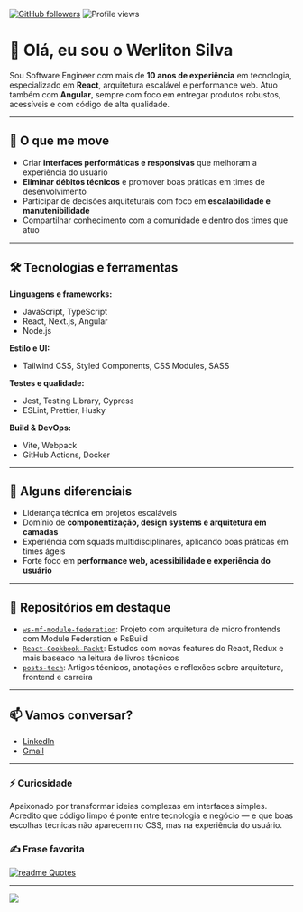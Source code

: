 [![GitHub followers](https://img.shields.io/github/followers/werliton.svg?style=social&label=Follow&maxAge=2592000)](https://github.com/werliton?tab=followers) ![Profile views](https://komarev.com/ghpvc/?username=werliton&label=Profile%20views&color=0e75b6&style=flat-square)


# 👋 Olá, eu sou o Werliton Silva

Sou Software Engineer com mais de **10 anos de experiência** em tecnologia, especializado em **React**, arquitetura escalável e performance web. Atuo também com **Angular**, sempre com foco em entregar produtos robustos, acessíveis e com código de alta qualidade.

---

## 🚀 O que me move

- Criar **interfaces performáticas e responsivas** que melhoram a experiência do usuário
- **Eliminar débitos técnicos** e promover boas práticas em times de desenvolvimento
- Participar de decisões arquiteturais com foco em **escalabilidade e manutenibilidade**
- Compartilhar conhecimento com a comunidade e dentro dos times que atuo

---

## 🛠️ Tecnologias e ferramentas

**Linguagens e frameworks:**
- JavaScript, TypeScript
- React, Next.js, Angular
- Node.js

**Estilo e UI:**
- Tailwind CSS, Styled Components, CSS Modules, SASS

**Testes e qualidade:**
- Jest, Testing Library, Cypress
- ESLint, Prettier, Husky

**Build & DevOps:**
- Vite, Webpack
- GitHub Actions, Docker

---

## 🧠 Alguns diferenciais

- Liderança técnica em projetos escaláveis
- Domínio de **componentização, design systems e arquitetura em camadas**
- Experiência com squads multidisciplinares, aplicando boas práticas em times ágeis
- Forte foco em **performance web, acessibilidade e experiência do usuário**

---

## 📂 Repositórios em destaque

- [`ws-mf-module-federation`](https://github.com/werliton/ws-mf-module-federation): Projeto com arquitetura de micro frontends com Module Federation e RsBuild
- [`React-Cookbook-Packt`](https://github.com/werliton/React-Cookbook-Packt): Estudos com novas features do React, Redux e mais baseado na leitura de livros técnicos
- [`posts-tech`](https://www.linkedin.com/in/werliton-silva): Artigos técnicos, anotações e reflexões sobre arquitetura, frontend e carreira

---

## 📫 Vamos conversar?

- [LinkedIn](https://www.linkedin.com/in/werliton-silva/)
- [Gmail](mailto:werlitoncarlos@gmail.com)

---

### ⚡ Curiosidade

Apaixonado por transformar ideias complexas em interfaces simples. Acredito que código limpo é ponte entre tecnologia e negócio — e que boas escolhas técnicas não aparecem no CSS, mas na experiência do usuário.



### ✍️ Frase favorita
[![readme Quotes](https://quotes-github-readme.vercel.app/api?theme=monokai&quote=Inicie%20fazendo%20o%20básico%20para%20depois%20fazer%20o%20mágico&author=Werliton)](https://github.com/piyushsuthar/github-readme-quotes)

---
[![](https://visitcount.itsvg.in/api?id=werliton&icon=0&color=0)](https://visitcount.itsvg.in)

<!-- Proudly created with GPRM ( https://gprm.itsvg.in ) -->
